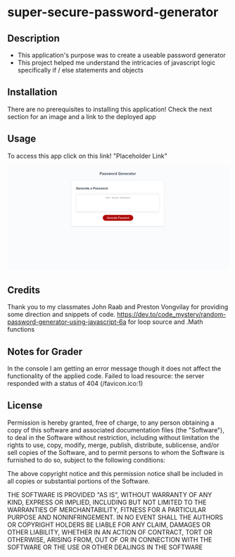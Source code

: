 # super-secure-password-generator

## Description
- This application's purpose was to create a useable password generator
- This project helped me understand the intricacies of javascript logic specifically if / else statements and objects

## Installation
There are no prerequisites to installing this application! Check the next section for an image and a link to the deployed app

## Usage
To access this app click on this link! "Placeholder Link"

![Alt text](/assets/password.png "Password Gen")

## Credits

Thank you to my classmates John Raab and Preston Vongvilay for providing some direction and snippets of code.
https://dev.to/code_mystery/random-password-generator-using-javascript-6a
for loop source and .Math functions

## Notes for Grader
In the console I am getting an error message though it does not affect the functionality of the applied code.
     Failed to load resource: the server responded with a status of 404 (/favicon.ico:1)

## License
Permission is hereby granted, free of charge, to any person obtaining a copy of this software and associated documentation files (the "Software"), to deal in the Software without restriction, including without limitation the rights to use, copy, modify, merge, publish, distribute, sublicense, and/or sell copies of the Software, and to permit persons to whom the Software is furnished to do so, subject to the following conditions:  
    
The above copyright notice and this permission notice shall be included in all copies or substantial portions of the Software. 
    
THE SOFTWARE IS PROVIDED "AS IS", WITHOUT WARRANTY OF ANY KIND, EXPRESS OR IMPLIED, INCLUDING BUT NOT LIMITED TO THE WARRANTIES OF MERCHANTABILITY, FITNESS FOR A PARTICULAR PURPOSE AND NONINFRINGEMENT. IN NO EVENT SHALL THE AUTHORS OR COPYRIGHT HOLDERS BE LIABLE FOR ANY CLAIM, DAMAGES OR OTHER LIABILITY, WHETHER IN AN ACTION OF CONTRACT, TORT OR OTHERWISE, ARISING FROM, OUT OF OR IN CONNECTION WITH THE SOFTWARE OR THE USE OR OTHER DEALINGS IN THE SOFTWARE
